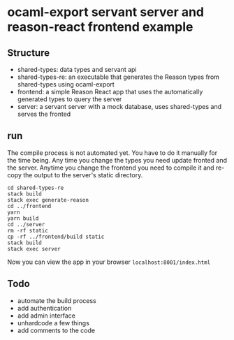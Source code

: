 # ocaml-export servant server and reason-react frontend example

## Structure

- shared-types: data types and servant api
- shared-types-re: an executable that generates the Reason types
  from shared-types using ocaml-export
- frontend: a simple Reason React app that uses the automatically
  generated types to query the server
- server: a servant server with a mock database, uses shared-types
  and serves the fronted

## run

The compile process is not automated yet. You have to do it manually for the time being.
Any time you change the types you need update fronted and the server. Anytime you change
the frontend you need to compile it and re-copy the output to the server's static directory.

```
cd shared-types-re
stack build
stack exec generate-reason
cd ../frontend
yarn
yarn build
cd ../server
rm -rf static
cp -rf ../frontend/build static
stack build
stack exec server
```

Now you can view the app in your browser `localhost:8001/index.html`

## Todo

- automate the build process
- add authentication
- add admin interface
- unhardcode a few things
- add comments to the code
